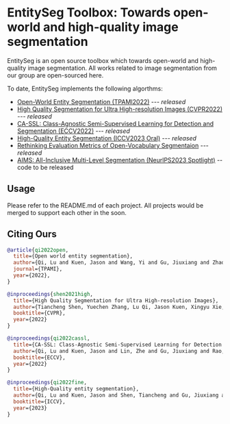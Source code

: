 # EntitySeg Toolbox: Towards open-world and high-quality image segmentation

EntitySeg is an open source toolbox which towards open-world and high-quality image segmentation. All works related to image segmentation from our group are open-sourced here.

To date, EntitySeg implements the following algorthms:

* [Open-World Entity Segmentation (TPAMI2022)](Entity/README.md) --- _released_ 
* [High Quality Segmentation for Ultra High-resolution Images (CVPR2022)](High-Quality-Segmention/README.md) --- _released_
* [CA-SSL: Class-Agnostic Semi-Supervised Learning for Detection and Segmentation (ECCV2022)]() ---  _released_
* [High-Quality Entity Segmentation (ICCV2023 Oral)](Entityv2/README.md) ---  _released_
* [Rethinking Evaluation Metrics of Open-Vocabulary Segmentaion](Open-Metrics/README.md) --- _released_
* [AIMS: All-Inclusive Multi-Level Segmentation (NeurlPS2023 Spotlight)]() -- code to be released


## Usage

Please refer to the README.md of each project. All projects would be merged to support each other in the soon.


## Citing Ours


```BibTeX
@article{qi2022open,
  title={Open world entity segmentation},
  author={Qi, Lu and Kuen, Jason and Wang, Yi and Gu, Jiuxiang and Zhao, Hengshuang and Torr, Philip and Lin, Zhe and Jia, Jiaya},
  journal={TPAMI},
  year={2022},
}

@inproceedings{shen2021high,
  title={High Quality Segmentation for Ultra High-resolution Images},
  author={Tiancheng Shen, Yuechen Zhang, Lu Qi, Jason Kuen, Xingyu Xie, Jianlong Wu, Zhe Lin, Jiaya Jia},
  booktitle={CVPR},
  year={2022}
}

@inproceedings{qi2022cassl,
  title={CA-SSL: Class-Agnostic Semi-Supervised Learning for Detection and Segmentation},
  author={Qi, Lu and Kuen, Jason and Lin, Zhe and Gu, Jiuxiang and Rao, Fengyun and Li, Dian and Guo, Weidong and Wen, Zhen and Yang, Ming-Hsuan and Jia, Jiaya},
  booktitle={ECCV},
  year={2022}
}

@inproceedings{qi2022fine,
  title={High-Quality entity segmentation},
  author={Qi, Lu and Kuen, Jason and Shen, Tiancheng and Gu, Jiuxiang and Guo, Weidong and Jia, Jiaya and Lin, Zhe and Yang, Ming-Hsuan},
  booktitle={ICCV},
  year={2023}
}

```
